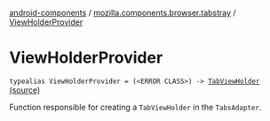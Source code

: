 [android-components](../index.md) / [mozilla.components.browser.tabstray](index.md) / [ViewHolderProvider](./-view-holder-provider.md)

# ViewHolderProvider

`typealias ViewHolderProvider = (<ERROR CLASS>) -> `[`TabViewHolder`](-tab-view-holder/index.md) [(source)](https://github.com/mozilla-mobile/android-components/blob/master/components/browser/tabstray/src/main/java/mozilla/components/browser/tabstray/TabsAdapter.kt#L19)

Function responsible for creating a `TabViewHolder` in the `TabsAdapter`.

